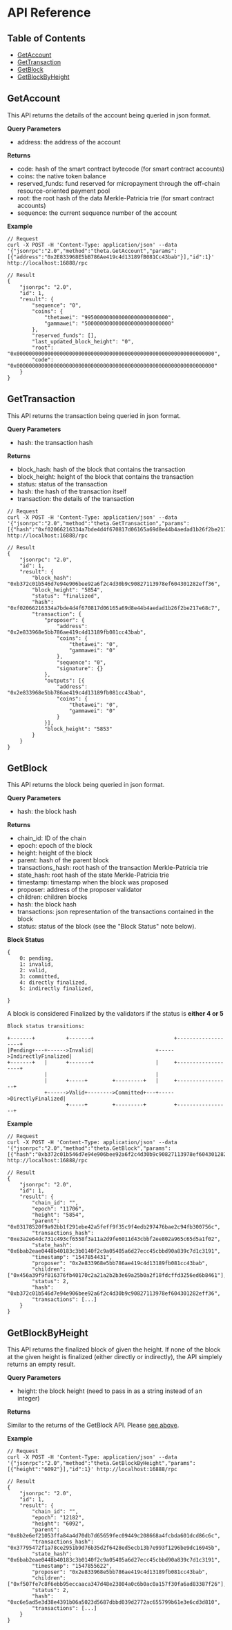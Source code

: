 # API Reference

## Table of Contents
- [GetAccount](#getaccount)
- [GetTransaction](#gettransaction)
- [GetBlock](#getblock)
- [GetBlockByHeight](#getblockbyheight)

## GetAccount

This API returns the details of the account being queried in json format.

**Query Parameters**

- address: the address of the account

**Returns**

- code: hash of the smart contract bytecode (for smart contract accounts)
- coins: the native token balance
- reserved_funds: fund reserved for micropayment through the off-chain resource-oriented payment pool
- root: the root hash of the data Merkle-Patricia trie (for smart contract accounts)
- sequence: the current sequence number of the account

**Example**
```
// Request
curl -X POST -H 'Content-Type: application/json' --data '{"jsonrpc":"2.0","method":"theta.GetAccount","params":[{"address":"0x2E833968E5bB786Ae419c4d13189fB081Cc43bab"}],"id":1}' http://localhost:16888/rpc

// Result
{
	"jsonrpc": "2.0",
	"id": 1,
	"result": {
		"sequence": "0",
		"coins": {
			"thetawei": "995000000000000000000000000",
			"gammawei": "5000000000000000000000000000"
		},
		"reserved_funds": [],
		"last_updated_block_height": "0",
		"root": "0x0000000000000000000000000000000000000000000000000000000000000000",
		"code": "0x0000000000000000000000000000000000000000000000000000000000000000"
	}
}
```
## GetTransaction

This API returns the transaction being queried in json format.

**Query Parameters**

- hash: the transaction hash

**Returns**

- block_hash: hash of the block that contains the transaction
- block_height: height of the block that contains the transaction
- status: status of the transaction
- hash: the hash of the transaction itself
- transaction: the details of the transaction

```
// Request
curl -X POST -H 'Content-Type: application/json' --data '{"jsonrpc":"2.0","method":"theta.GetTransaction","params":[{"hash":"0xf02066216334a7bde4d4f670817d06165a69d8e44b4aedad1b26f2be217e68c7"}],"id":1}' http://localhost:16888/rpc

// Result
{
	"jsonrpc": "2.0",
	"id": 1,
	"result": {
		"block_hash": "0xb372c01b546d7e94e906bee92a6f2c4d30b9c90827113978ef604301282eff36",
		"block_height": "5854",
		"status": "finalized",
		"hash": "0xf02066216334a7bde4d4f670817d06165a69d8e44b4aedad1b26f2be217e68c7",
		"transaction": {
			"proposer": {
				"address": "0x2e833968e5bb786ae419c4d13189fb081cc43bab",
				"coins": {
					"thetawei": "0",
					"gammawei": "0"
				},
				"sequence": "0",
				"signature": {}
			},
			"outputs": [{
				"address": "0x2e833968e5bb786ae419c4d13189fb081cc43bab",
				"coins": {
					"thetawei": "0",
					"gammawei": "0"
				}
			}],
			"block_height": "5853"
		}
	}
}
```

## GetBlock

This API returns the block being queried in json format.

**Query Parameters**

- hash: the block hash

**Returns**

- chain_id: ID of the chain
- epoch: epoch of the block
- height: height of the block
- parent: hash of the parent block
- transactions_hash: root hash of the transaction Merkle-Patricia trie
- state_hash: root hash of the state Merkle-Patricia trie
- timestamp: timestamp when the block was proposed
- proposer: address of the proposer validator
- children: children blocks
- hash: the block hash
- transactions: json representation of the transactions contained in the block
- status: status of the block (see the "Block Status" note below).

**Block Status**

```
{
	0: pending, 
	1: invalid,
	2: valid,
	3: committed,
	4: directly finalized, 
	5: indirectly finalized,
	
}
```
A block is considered Finalized by the validators if the status is **either 4 or 5**

```
Block status transitions:

+-------+          +-------+                          +-------------------+
|Pending+---+------>Invalid|                    +----->IndirectlyFinalized|
+-------+   |      +-------+                    |     +-------------------+
            |                                   |
            |      +-----+        +---------+   |     +-----------------+
            +------>Valid+-------->Committed+---+----->DirectlyFinalized|
                   +-----+        +---------+         +-----------------+

```
**Example**
```
// Request
curl -X POST -H 'Content-Type: application/json' --data '{"jsonrpc":"2.0","method":"theta.GetBlock","params":[{"hash":"0xb372c01b546d7e94e906bee92a6f2c4d30b9c90827113978ef604301282eff36"}],"id":1}' http://localhost:16888/rpc

// Result
{
	"jsonrpc": "2.0",
	"id": 1,
	"result": {
		"chain_id": "",
		"epoch": "11706",
		"height": "5854",
		"parent": "0x03178520f9a92bb1f291ebe42a5feff9f35c9f4edb297476bae2c94fb300756c",
		"transactions_hash": "0xe3a2e64dc731c493cf6558f3a11a2d9fe6011d43cbbf2ee802a965c65d5a1f02",
		"state_hash": "0x6bab2eae0448b40183c3b0140f2c9a05405a6d27ecc45cbbd90a839c7d1c3191",
		"timestamp": "1547854431",
		"proposer": "0x2e833968e5bb786ae419c4d13189fb081cc43bab",
		"children": ["0x456a39f9f816376fb40170c2a21a2b2b3e69a25b0a2f18fdcffd3256ed6b8461"],
		"status": 2,
		"hash": "0xb372c01b546d7e94e906bee92a6f2c4d30b9c90827113978ef604301282eff36",
		"transactions": [...]
	}
}
```

## GetBlockByHeight

This API returns the finalized block of given the height. If none of the block at the given height is finalized (either directly or indirectly), the API simplely returns an empty result.

**Query Parameters**

- height: the block height (need to pass in as a string instead of an integer)

**Returns**

Similar to the returns of the GetBlock API. Please [see above](#getblock).

**Example**

```
// Request
curl -X POST -H 'Content-Type: application/json' --data '{"jsonrpc":"2.0","method":"theta.GetBlockByHeight","params":[{"height":"6092"}],"id":1}' http://localhost:16888/rpc

// Result
{
	"jsonrpc": "2.0",
	"id": 1,
	"result": {
		"chain_id": "",
		"epoch": "12182",
		"height": "6092",
		"parent": "0x8b2e6ef21053ffa84a4d70db7d65659fec09449c208668a4fcbda601dcd86c6c",
		"transactions_hash": "0x37795472f1a78ce2951b9d76b35d2f6428ed5ecb13b7e993f1296be9dc16945b",
		"state_hash": "0x6bab2eae0448b40183c3b0140f2c9a05405a6d27ecc45cbbd90a839c7d1c3191",
		"timestamp": "1547855622",
		"proposer": "0x2e833968e5bb786ae419c4d13189fb081cc43bab",
		"children": ["0xf507fe7c8f6ebb95eccaaca347d48e23804a0c6b0ac0a157f30fa6ad83387f26"],
		"status": 2,
		"hash": "0xc6e5ad5e3d38e4391b06a5023d5687dbbd039d2772ac655799b61e3e6cd3d810",
		"transactions": [...]
	}
}
```
